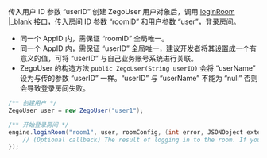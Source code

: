 传入用户 ID 参数 “userID” 创建 ZegoUser 用户对象后，调用 [loginRoom \|_blank](/zh/api?doc=Express_Video_SDK_API~Java_android~class~im-zego-zegoexpress-zego-express-engine#login-room) 接口，传入房间 ID 参数 “roomID” 和用户参数 “user”，登录房间。  

<div class = 'mk-warning'>  

- 同一个 AppID 内，需保证 “roomID” 全局唯一。
- 同一个 AppID 内，需保证 “userID” 全局唯一，建议开发者将其设置成一个有意义的值，可将 “userID” 与自己业务账号系统进行关联。
- ZegoUser 的构造方法 `public ZegoUser(String userID)` 会将 “userName” 设为与传的参数 “userID” 一样。“userID” 与 “userName” 不能为 “null” 否则会导致登录房间失败。
</div>  

```java
/** 创建用户 */
ZegoUser user = new ZegoUser("user1");

/** 开始登录房间 */
engine.loginRoom("room1", user, roomConfig, (int error, JSONObject extendedData)->{
    // (Optional callback) The result of logging in to the room. If you only pay attention to the login result, you can use this callback.
}); 
```  

